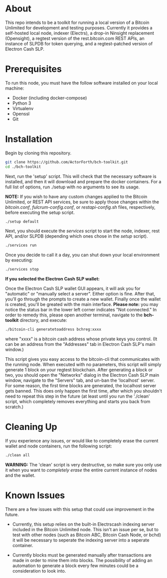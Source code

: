 # About

This repo intends to be a toolkit for running a local version of a Bitcoin Unlimited for development and testing purposes. Currently it provides a self-hosted local node, indexer (Electrs), a drop-in Ninsight replacement (Opensight), a regtest version of the rest.bitcoin.com REST APIs, an instance of SLPDB for token querying, and a regtest-patched version of Electron Cash SLP.

# Prerequisites

To run this node, you must have the follow software installed on your local machine:

* Docker (including docker-compose)
* Python 3
* Virtualenv
* Openssl
* Git

# Installation

Begin by cloning this repository.

```bash
git clone https://github.com/ActorForth/bch-toolkit.git 
cd ./bch-toolkit
```

Next, run the 'setup' script. This will check that the necessary software is installed, and then it will download and prepare the docker containers. For a full list of options, run ./setup with no arguments to see its usage. 

__NOTE:__ If you wish to have any custom changes applied to the Bitcoin Unlimited, or REST API services, be sure to apply those changes within the _bitcoin.conf_, _fulcrum-config.conf_, or _restapi-config.sh_ files, respectively, before executing the setup script.

```bash
./setup default
```

Next, you should execute the _services_ script to start the node, indexer, rest API, and/or SLPDB (depending which ones chose in the _setup_ script).

```bash
./services run
```

Once you decide to call it a day, you can shut down your local environment by executing:

```bash
./services stop
```

**If you selected the Electron Cash SLP wallet:**

Once the Electron Cash SLP wallet GUI appears, it will ask you for "automatic" or "manually select a server". Either option is fine. After that, you'll go through the prompts to create a new wallet. Finally once the wallet is created, you'll be greated with the main interface.
__Please note:__ you may notice the status bar in the lower left corner indicates "Not connected." In order to remedy this, please open another terminal, navigate to the **bch-toolkit** directory, and execute:

```bash
./bitcoin-cli generatetoaddress bchreg:xxxx
```

where "xxxx" is a bitcoin cash address whose private keys you control. (It can be an address from the "Addresses" tab in Electron Cash SLP's main window.)

This script gives you easy access to the bitcoin-cli that communicates with the running node. When executed with no parameters, this script will simply generate 1 block on your regtest blockchain. After generating a block or two, you should open the "Networks" dialog in the Electron Cash SLP main window, navigate to the "Servers" tab, and un-ban the 'localhost' server. For some reason, the first time blocks are generated, the localhost server gets banned. This does only happen the first time, after which you shouldn't need to repeat this step in the future (at least until you run the './clean' script, which completely removes everything and starts you back from scratch.)

# Cleaning Up

If you experience any issues, or would like to completely erase the current wallet and node containers, run the following script:

```bash
./clean all
```

__WARNING:__ The 'clean' script is very destructive, so make sure you only use it when you want to _completely erase_ the entire current instance of nodes and the wallet.

# Known Issues

There are a few issues with this setup that could use improvement in the future.

* Currently, this setup relies on the built-in Electrscash indexing server included in the Bitcoin Unlimited node. This isn't an issue per se, but to test with other nodes (such as Bitcoin ABC, Bitcoin Cash Node, or bchd) it will be necessary to seperate the indexing server into a seperate container.

* Currently blocks must be generated manually after transactions are made in order to mine them into blocks. The possibility of adding an automation to generate a block every few minutes could be a consideration to look into.





